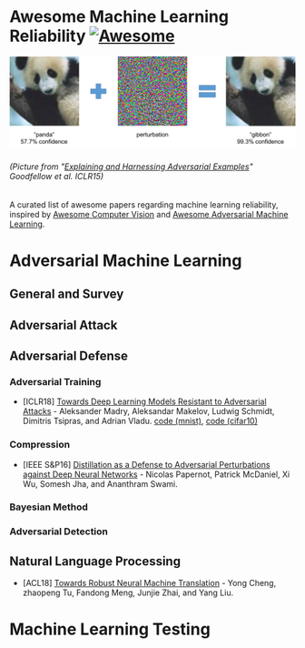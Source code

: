# Awesome Machine Learning Reliability [![Awesome](https://awesome.re/badge.svg)](https://awesome.re)
![Awesome Machine Learning On Source Code](img/adversarial_example.png)
###### (*Picture from "[Explaining and Harnessing Adversarial Examples](https://arxiv.org/abs/1412.6572)" Goodfellow et al. ICLR15*)

A curated list of awesome papers regarding machine learning reliability, inspired by [Awesome Computer Vision](https://github.com/jbhuang0604/awesome-computer-vision) and [Awesome Adversarial Machine Learning](https://github.com/yenchenlin/awesome-adversarial-machine-learning).

# Adversarial Machine Learning

## General and Survey

## Adversarial Attack

## Adversarial Defense

### Adversarial Training

* [ICLR18] [Towards Deep Learning Models Resistant to Adversarial Attacks](https://arxiv.org/abs/1706.06083) - Aleksander Madry, Aleksandar Makelov, Ludwig Schmidt, Dimitris Tsipras, and Adrian Vladu. [code (mnist)](https://github.com/MadryLab/mnist_challenge), [code (cifar10)](https://github.com/MadryLab/cifar10_challenge)

### Compression

* [IEEE S&P16] [Distillation as a Defense to Adversarial Perturbations against Deep Neural Networks](https://arxiv.org/abs/1511.04508) - Nicolas Papernot, Patrick McDaniel, Xi Wu, Somesh Jha, and Ananthram Swami.

### Bayesian Method

### Adversarial Detection

## Natural Language Processing

* [ACL18] [Towards Robust Neural Machine Translation](http://aclweb.org/anthology/P18-1163) - Yong Cheng, zhaopeng Tu, Fandong Meng, Junjie Zhai, and Yang Liu.

# Machine Learning Testing
